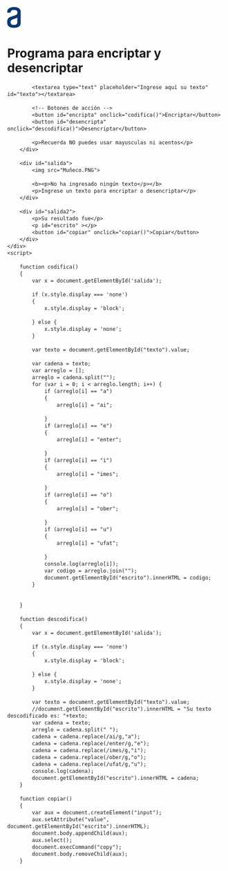 <meta charset="utf-8">
<link href="desincriptador.css" rel="stylesheet" type="text/css">
<head></head>
<body>
	<div id="contenedor">
		<div id="entrada">
			<img src="Vector.PNG" id="logo">
			<br>
			<h1>Programa para encriptar y desencriptar</h1>

			<textarea type="text" placeholder="Ingrese aquí su texto" id="texto"></textarea>	

			<!-- Botones de acción -->
			<button id="encripta" onclick="codifica()">Encriptar</button>
			<button id="desencripta" onclick="descodifica()">Desencriptar</button>

			<p>Recuerda NO puedes usar mayusculas ni acentos</p>
		</div>

		<div id="salida">
			<img src="Muñeco.PNG">

			<b><p>No ha ingresado ningún texto</p></b>
			<p>Ingrese un texto para encriptar o desencriptar</p>
		</div>

		<div id="salida2">
			<p>Su resultado fue</p>
			<p id="escrito" ></p>
			<button id="copiar" onclick="copiar()">Copiar</button>
		</div>
	</div>
	<script>

		function codifica() 
		{
  			var x = document.getElementById('salida');
  			
  			if (x.style.display === 'none') 
  			{
    			x.style.display = 'block';
    			
  			} else {
    			x.style.display = 'none';
  			}

  			var texto = document.getElementById("texto").value;

  			var cadena = texto;
  			var arreglo = [];
  			arreglo = cadena.split("");
  			for (var i = 0; i < arreglo.length; i++) {
  				if (arreglo[i] == "a") 
  				{
  					arreglo[i] = "ai";

  				}
  				if (arreglo[i] == "e") 
  				{
  					arreglo[i] = "enter";

  				}
  				if (arreglo[i] == "i") 
  				{
  					arreglo[i] = "imes";

  				}
  				if (arreglo[i] == "o") 
  				{
  					arreglo[i] = "ober";

  				}
  				if (arreglo[i] == "u") 
  				{
  					arreglo[i] = "ufat";

  				}
  				console.log(arreglo[i]);
  				var codigo = arreglo.join("");
  				document.getElementById("escrito").innerHTML = codigo;
  			}

  			
  		}

  		function descodifica() 
		{
  			var x = document.getElementById('salida');
  			
  			if (x.style.display === 'none') 
  			{
    			x.style.display = 'block';
    			
  			} else {
    			x.style.display = 'none';
  			}

  			var texto = document.getElementById("texto").value;
  			//document.getElementById("escrito").innerHTML = "Su texto descodificado es: "+texto;
  			var cadena = texto;
  			arreglo = cadena.split(" ");
  			cadena = cadena.replace(/ai/g,"a");
  			cadena = cadena.replace(/enter/g,"e");
  			cadena = cadena.replace(/imes/g,"i");
  			cadena = cadena.replace(/ober/g,"o");
  			cadena = cadena.replace(/ufat/g,"u");
  			console.log(cadena);
  			document.getElementById("escrito").innerHTML = cadena;
  		}

  		function copiar()
  		{
  			var aux = document.createElement("input");
            aux.setAttribute("value", document.getElementById("escrito").innerHTML);
            document.body.appendChild(aux);
            aux.select();
            document.execCommand("copy");
            document.body.removeChild(aux);
  		}
  		
</script>
</body>
